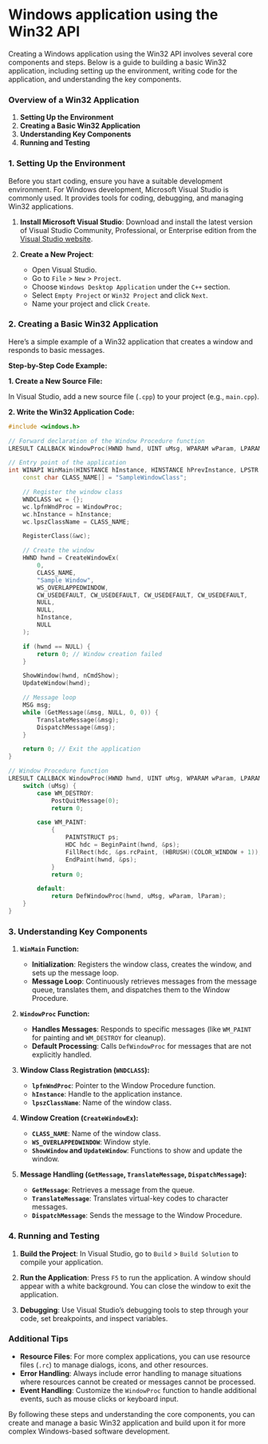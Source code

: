 # Windows application using the Win32 API 

Creating a Windows application using the Win32 API involves several core components and steps. Below is a guide to building a basic Win32 application, including setting up the environment, writing code for the application, and understanding the key components.

### **Overview of a Win32 Application**

1. **Setting Up the Environment**
2. **Creating a Basic Win32 Application**
3. **Understanding Key Components**
4. **Running and Testing**

### **1. Setting Up the Environment**

Before you start coding, ensure you have a suitable development environment. For Windows development, Microsoft Visual Studio is commonly used. It provides tools for coding, debugging, and managing Win32 applications.

1. **Install Microsoft Visual Studio**: Download and install the latest version of Visual Studio Community, Professional, or Enterprise edition from the [Visual Studio website](https://visualstudio.microsoft.com/).

2. **Create a New Project**:
   - Open Visual Studio.
   - Go to `File` > `New` > `Project`.
   - Choose `Windows Desktop Application` under the `C++` section.
   - Select `Empty Project` or `Win32 Project` and click `Next`.
   - Name your project and click `Create`.

### **2. Creating a Basic Win32 Application**

Here’s a simple example of a Win32 application that creates a window and responds to basic messages.

**Step-by-Step Code Example:**

**1. Create a New Source File:**

In Visual Studio, add a new source file (`.cpp`) to your project (e.g., `main.cpp`).

**2. Write the Win32 Application Code:**

```cpp
#include <windows.h>

// Forward declaration of the Window Procedure function
LRESULT CALLBACK WindowProc(HWND hwnd, UINT uMsg, WPARAM wParam, LPARAM lParam);

// Entry point of the application
int WINAPI WinMain(HINSTANCE hInstance, HINSTANCE hPrevInstance, LPSTR lpCmdLine, int nCmdShow) {
    const char CLASS_NAME[] = "SampleWindowClass";

    // Register the window class
    WNDCLASS wc = {};
    wc.lpfnWndProc = WindowProc;
    wc.hInstance = hInstance;
    wc.lpszClassName = CLASS_NAME;

    RegisterClass(&wc);

    // Create the window
    HWND hwnd = CreateWindowEx(
        0,
        CLASS_NAME,
        "Sample Window",
        WS_OVERLAPPEDWINDOW,
        CW_USEDEFAULT, CW_USEDEFAULT, CW_USEDEFAULT, CW_USEDEFAULT,
        NULL,
        NULL,
        hInstance,
        NULL
    );

    if (hwnd == NULL) {
        return 0; // Window creation failed
    }

    ShowWindow(hwnd, nCmdShow);
    UpdateWindow(hwnd);

    // Message loop
    MSG msg;
    while (GetMessage(&msg, NULL, 0, 0)) {
        TranslateMessage(&msg);
        DispatchMessage(&msg);
    }

    return 0; // Exit the application
}

// Window Procedure function
LRESULT CALLBACK WindowProc(HWND hwnd, UINT uMsg, WPARAM wParam, LPARAM lParam) {
    switch (uMsg) {
        case WM_DESTROY:
            PostQuitMessage(0);
            return 0;

        case WM_PAINT:
            {
                PAINTSTRUCT ps;
                HDC hdc = BeginPaint(hwnd, &ps);
                FillRect(hdc, &ps.rcPaint, (HBRUSH)(COLOR_WINDOW + 1));
                EndPaint(hwnd, &ps);
            }
            return 0;

        default:
            return DefWindowProc(hwnd, uMsg, wParam, lParam);
    }
}
```

### **3. Understanding Key Components**

1. **`WinMain` Function:**
   - **Initialization**: Registers the window class, creates the window, and sets up the message loop.
   - **Message Loop**: Continuously retrieves messages from the message queue, translates them, and dispatches them to the Window Procedure.

2. **`WindowProc` Function:**
   - **Handles Messages**: Responds to specific messages (like `WM_PAINT` for painting and `WM_DESTROY` for cleanup).
   - **Default Processing**: Calls `DefWindowProc` for messages that are not explicitly handled.

3. **Window Class Registration (`WNDCLASS`):**
   - **`lpfnWndProc`**: Pointer to the Window Procedure function.
   - **`hInstance`**: Handle to the application instance.
   - **`lpszClassName`**: Name of the window class.

4. **Window Creation (`CreateWindowEx`):**
   - **`CLASS_NAME`**: Name of the window class.
   - **`WS_OVERLAPPEDWINDOW`**: Window style.
   - **`ShowWindow` and `UpdateWindow`**: Functions to show and update the window.

5. **Message Handling (`GetMessage`, `TranslateMessage`, `DispatchMessage`):**
   - **`GetMessage`**: Retrieves a message from the queue.
   - **`TranslateMessage`**: Translates virtual-key codes to character messages.
   - **`DispatchMessage`**: Sends the message to the Window Procedure.

### **4. Running and Testing**

1. **Build the Project**: In Visual Studio, go to `Build` > `Build Solution` to compile your application.

2. **Run the Application**: Press `F5` to run the application. A window should appear with a white background. You can close the window to exit the application.

3. **Debugging**: Use Visual Studio’s debugging tools to step through your code, set breakpoints, and inspect variables.

### **Additional Tips**

- **Resource Files**: For more complex applications, you can use resource files (`.rc`) to manage dialogs, icons, and other resources.
- **Error Handling**: Always include error handling to manage situations where resources cannot be created or messages cannot be processed.
- **Event Handling**: Customize the `WindowProc` function to handle additional events, such as mouse clicks or keyboard input.

By following these steps and understanding the core components, you can create and manage a basic Win32 application and build upon it for more complex Windows-based software development.